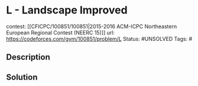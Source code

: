 # L - Landscape Improved

contest: [[CFICPC/100851/100851|2015-2016 ACM-ICPC Northeastern European Regional Contest (NEERC 15)]]
url: https://codeforces.com/gym/100851/problem/L
Status: #UNSOLVED
Tags: #

## Description

## Solution


